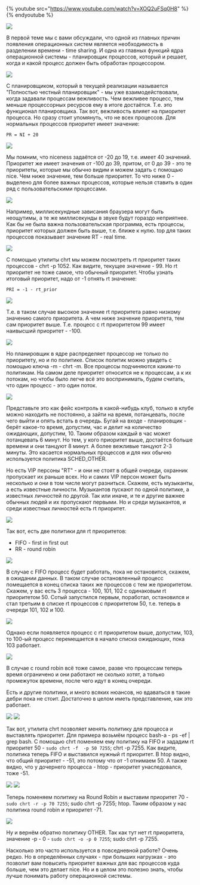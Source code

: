 {% youtube src="https://www.youtube.com/watch?v=XOQ2uFSq0H8" %}{% endyoutube %}

![](images/50/kernelstructure.png)

В первой теме мы с вами обсуждали, что одной из главных причин появления операционных систем является необходимость в разделении времени - time sharing. И одна из главных функций ядра операционной системы - планировщик процессов, который и решает, когда и какой процесс должен быть обработан процессором.  

![](images/50/htop.png)

С планировщиком, который в текущей реализации называется "Полностью честный планировщик" - мы уже взаимодействовали, когда задавали процессам вежливость. Чем вежливее процесс, тем меньше процессорных ресурсов ему в итоге достаётся. Т.е. это функционал планировщика. Так вот, вежливость  влияет на приоритет процесса. Но сразу стоит упомянуть, что не всех процессов. Для нормальных процессов приоритет имеет значение:

```
PR = NI + 20
```

![](images/50/niceness.png)

Мы помним, что niceness задаётся от -20 до 19, т.е. имеет 40 значений. Приоритет же имеет значения от -100 до 39, притом, от 0 до 39 - это те приоритеты, которые мы обычно видим и можем задать с помощью nice. Чем ниже значение, тем больше приоритет. То что ниже 0 - выделено для более важных процессов, которые нельзя ставить в один ряд с пользовательскими процессами.

![](images/50/rt.png)

Например, миллисекундные зависания браузера могут быть неощутимы, а те же миллисекунды в звуке будут гораздо неприятнее. Как бы не была важна пользовательская программа, есть процессы, приоритет которых должен быть выше, т.е. ближе к нулю. top для таких процессов показывает значение RT - real time.

![](images/50/chrtp.png)

С помощью утилиты chrt мы можем посмотреть rt приоритет таких процессов - chrt -p 1052. Как видите, текущее значение - 99. Но rt приоритет не тоже самое, что обычный приоритет. Чтобы узнать итоговый приоритет, надо от -1 отнять rt значение:

```
PRI = -1 - rt_prior
```

![](images/50/pr_prior.png)

Т.е. в таком случае высокое значение rt приоритета равно низкому значению самого приоритета. А чем ниже значение приоритета, тем сам приоритет выше. Т.е. процесс с rt приоритетом 99 имеет наивысший приоритет - -100.

![](images/50/chrtm.png)

Но планировщик в ядре распределяет процессор не только по приоритету, но и по политике. Список политик можно увидеть с помощью ключа -m - chrt -m. Все процессы подчиняются каким-то политикам. На самом деле приоритет относится не к процессам, а к их потокам, но чтобы было легче всё это воспринимать, будем считать, что один процесс - это один поток.

![](images/50/face-control.jpg)

Представьте это как фейс контроль в какой-нибудь клуб, только в клубе можно находить не постоянно, а зайти на время, потанцевать, после чего выйти и опять встать в очередь. Бугай на входе - планировщик - берёт какое-то время, допустим, час и делит на количество ожидающих, допустим, 10. Таким образом каждый в час может потанцевать 6 минут. Но тем, у кого приоритет выше, достаётся больше времени и они танцуют 8 минут. А более вежливые танцуют 2-3 минуты. Это касается нормальных процессов и для них обычно используется политика SCHED_OTHER.   

Но есть VIP персоны "RT" - и они не стоят в общей очереди, охранник пропускает их раньше всех. Но и самих VIP персон может быть несколько и они в том числе могут разниться. Скажем, есть музыканты, а есть известные личности. Музыкантов пускают по одной политике, а известных личностей по другой. Так или иначе, и те и другие важнее обычных людей и их пропускают первыми. Но и среди музыкантов, и среди известных личностей есть rt приоритет.

 ![](images/50/schedrt.png)

Так вот, есть две политики для rt приоритетов:
- FIFO - first in first out
- RR - round robin

![](images/50/fifo1.png)

В случае с FIFO процесс будет работать, пока не остановится, скажем, в ожидании данных. В таком случае остановленный процесс помещается в конец списка таких же процессов с тем же приоритетом. Скажем, у вас есть 3 процесса - 100, 101, 102 с одинаковым rt приоритетом 50. Сотый запустился первым, поработал, остановился и стал третьим в списке rt процессов с приоритетом 50, т.е. теперь в очереди 101, 102 и 100.

![](images/50/fifo2.png)

Однако если появляется процесс с rt приоритетом выше, допустим, 103, то 100-ый процесс перемещается в начало списка ожидающих, пока 103 работает.

![](images/50/rr.png)

В случае с round robin всё тоже самое, разве что процессам теперь время ограничено и они работают не сколько хотят, а только промежуток времени, после чего идут в конец очереди.

Есть и другие политики, и много всяких нюансов, но вдаваться в такие дебри пока не стоит. Достаточно в целом  иметь представление, как это работает.

![](images/50/chrtbash.png)
![](images/50/htopbash.png)

Так вот, утилита chrt позволяет менять политику для процесса и выставлять приоритет. Для примера возьмём процесс bash-а - ps -ef | grep bash. С помощью chrt поменяем ему политику на FIFO и зададим rt приоритет 50 - ```sudo chrt -f  -p 50 7255```; chrt -p 7255. Как видите, политика теперь FIFO и выставился нужный rt приоритет. В htop видно, что общий приоритет - -51, это потому что от -1 отнимаем 50. А также видно, что у дочернего процесса - htop - приоритет унаследовался, тоже -51.

![](images/50/chrtrbash.png)
![](images/50/htopbash2.png)

Теперь поменяем политику на Round Robin и выставим приоритет 70 - ```sudo chrt -r -p 70 7255```; sudo chrt -p 7255; htop. Таким образом у нас политика round robin и приоритет -71.

![](images/50/chrtobash.png)

Ну и вернём обратно политику OTHER. Так как тут нет rt приоритета, значение -p - 0 - ```sudo chrt -o -p 0 7255```; sudo chrt -p 7255.

Насколько это часто используется в повседневной работе? Очень редко. Но в определённых случаях - при больших нагрузках - это позволит вам повысить приоритет важных для вас процессов куда больше, чем это делает nice. Но и в целом это полезно знать, чтобы лучше понимать работу операционной системы.
